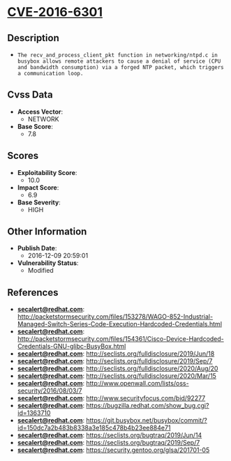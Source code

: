 
# [CVE-2016-6301](http://packetstormsecurity.com/files/153278/WAGO-852-Industrial-Managed-Switch-Series-Code-Execution-Hardcoded-Credentials.html)

## Description

- `The recv_and_process_client_pkt function in networking/ntpd.c in busybox allows remote attackers to cause a denial of service (CPU and bandwidth consumption) via a forged NTP packet, which triggers a communication loop.`

## Cvss Data

- **Access Vector**:
  - NETWORK
- **Base Score**:
  - 7.8

## Scores

- **Exploitability Score**:
  - 10.0
- **Impact Score**:
  - 6.9
- **Base Severity**:
  - HIGH

## Other Information

- **Publish Date**:
  - 2016-12-09 20:59:01
- **Vulnerability Status**:
  - Modified

## References

- **secalert@redhat.com**: http://packetstormsecurity.com/files/153278/WAGO-852-Industrial-Managed-Switch-Series-Code-Execution-Hardcoded-Credentials.html
- **secalert@redhat.com**: http://packetstormsecurity.com/files/154361/Cisco-Device-Hardcoded-Credentials-GNU-glibc-BusyBox.html
- **secalert@redhat.com**: http://seclists.org/fulldisclosure/2019/Jun/18
- **secalert@redhat.com**: http://seclists.org/fulldisclosure/2019/Sep/7
- **secalert@redhat.com**: http://seclists.org/fulldisclosure/2020/Aug/20
- **secalert@redhat.com**: http://seclists.org/fulldisclosure/2020/Mar/15
- **secalert@redhat.com**: http://www.openwall.com/lists/oss-security/2016/08/03/7
- **secalert@redhat.com**: http://www.securityfocus.com/bid/92277
- **secalert@redhat.com**: https://bugzilla.redhat.com/show_bug.cgi?id=1363710
- **secalert@redhat.com**: https://git.busybox.net/busybox/commit/?id=150dc7a2b483b8338a3e185c478b4b23ee884e71
- **secalert@redhat.com**: https://seclists.org/bugtraq/2019/Jun/14
- **secalert@redhat.com**: https://seclists.org/bugtraq/2019/Sep/7
- **secalert@redhat.com**: https://security.gentoo.org/glsa/201701-05
